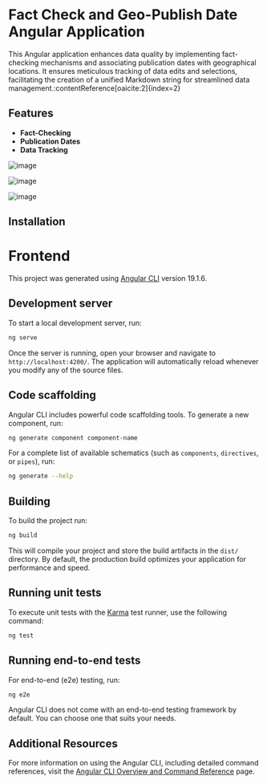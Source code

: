 # Fact Check and Geo-Publish Date Angular Application

This Angular application enhances data quality by implementing fact-checking mechanisms and associating publication dates with geographical locations. It ensures meticulous tracking of data edits and selections, facilitating the creation of a unified Markdown string for streamlined data management.&#8203;:contentReference[oaicite:2]{index=2}

## Features

- **Fact-Checking**
- **Publication Dates**
- **Data Tracking**

![image](https://github.com/user-attachments/assets/4a95b85e-d2ef-4b51-b2a5-058737349832)
  
![image](https://github.com/user-attachments/assets/dfed9e14-6647-4981-be18-2357544ce963)

![image](https://github.com/user-attachments/assets/26a3e838-b72a-4dea-b799-3440ef70ce94)


## Installation


# Frontend

This project was generated using [Angular CLI](https://github.com/angular/angular-cli) version 19.1.6.

## Development server

To start a local development server, run:

```bash
ng serve
```

Once the server is running, open your browser and navigate to `http://localhost:4200/`. The application will automatically reload whenever you modify any of the source files.

## Code scaffolding

Angular CLI includes powerful code scaffolding tools. To generate a new component, run:

```bash
ng generate component component-name
```

For a complete list of available schematics (such as `components`, `directives`, or `pipes`), run:

```bash
ng generate --help
```

## Building

To build the project run:

```bash
ng build
```

This will compile your project and store the build artifacts in the `dist/` directory. By default, the production build optimizes your application for performance and speed.

## Running unit tests

To execute unit tests with the [Karma](https://karma-runner.github.io) test runner, use the following command:

```bash
ng test
```

## Running end-to-end tests

For end-to-end (e2e) testing, run:

```bash
ng e2e
```

Angular CLI does not come with an end-to-end testing framework by default. You can choose one that suits your needs.

## Additional Resources

For more information on using the Angular CLI, including detailed command references, visit the [Angular CLI Overview and Command Reference](https://angular.dev/tools/cli) page.
